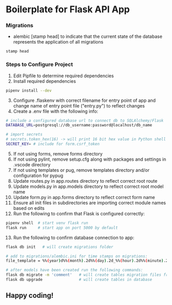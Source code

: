 # Boilerplate for Flask API App

### Migrations
- alembic [stamp head] to indicate that the current state of the database represents the application of all migrations
```bash
stamp head
```

### Steps to Configure Project
1. Edit Pipfile to determine required dependencies
2. Install required dependencies
```bash
pipenv install --dev  
```
3. Configure .flaskenv with correct filename for entry point of app and change name of entry point file ("entry.py") to reflect changes
4. Create a .env file with the following info:
```bash
# include a configured database url to connect db to SQLAlchemy/Flask
DATABASE_URL=postgresql://db_username:password@localhost/db_name

# import secrets 
# secrets.token_hex(16) -> will print 16 bit hex value in Python shell
SECRET_KEY= # include for form.csrf_token 
```
5. If not using forms, remove forms directory
6. If not using pylint, remove setup.cfg along with packages and settings in .vscode directory
7. If not using templates or pug, remove templates directory and/or configuration for pypug
8. Update routes.py in app.routes directory to reflect correct root route
9. Update models.py in app.models directory to reflect correct root model name
10. Update form.py in app.forms directory to reflect correct form name
11. Ensure all init files in subdirectories are importing correct module names based on edits
12. Run the following to confirm that Flask is configured correctly:
```bash
pipenv shell  # start venv flask run
flask run     # start app on port 5000 by default
```
13. Run the following to confirm database connection to app:
```bash
flask db init   # will create migrations folder

# add to migrations/alembic.ini for time stamps on migrations:
file_template = %%(year)d%%(month).2d%%(day).2d_%%(hour).2d%%(minute).2d%%(second).2d_%%(slug)s

# after models have been created run the following commands:
flask db migrate -m 'comment'   # will create tables migration files from models
flask db upgrade                # will create tables in database
```
## Happy coding!
